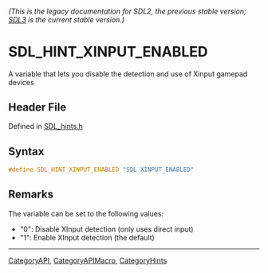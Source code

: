 ###### (This is the legacy documentation for SDL2, the previous stable version; [SDL3](https://wiki.libsdl.org/SDL3/) is the current stable version.)
# SDL_HINT_XINPUT_ENABLED

A variable that lets you disable the detection and use of Xinput gamepad devices

## Header File

Defined in [SDL_hints.h](https://github.com/libsdl-org/SDL/blob/SDL2/include/SDL_hints.h)

## Syntax

```c
#define SDL_HINT_XINPUT_ENABLED "SDL_XINPUT_ENABLED"
```

## Remarks

The variable can be set to the following values:

- "0": Disable XInput detection (only uses direct input)
- "1": Enable XInput detection (the default)

----
[CategoryAPI](CategoryAPI), [CategoryAPIMacro](CategoryAPIMacro), [CategoryHints](CategoryHints)


